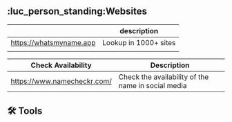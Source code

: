 
## :luc_person_standing:Websites
|               |      description      |
|:-----------------------:|:---------------------:|
| https://whatsmyname.app | Lookup in 1000+ sites |
|                         |                       |

| Check Availability          | Description |
| --------------------------- | ----------- |
| https://www.namecheckr.com/ |    Check the availability of the name in social media         |

## :hammer_and_wrench: Tools





